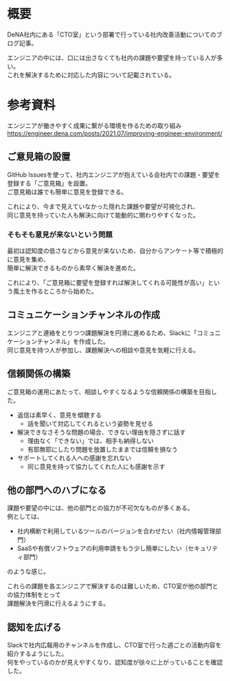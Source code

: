 # 概要
DeNA社内にある「CTO室」という部署で行っている社内改善活動についてのブログ記事。

エンジニアの中には、口には出さなくても社内の課題や要望を持っている人が多い。  
これを解決するために対応した内容について記載されている。

# 参考資料
エンジニアが働きやすく成果に繋がる環境を作るための取り組み
https://engineer.dena.com/posts/2021.07/improving-engineer-environment/

## ご意見箱の設置
GitHub Issuesを使って、社内エンジニアが抱えている会社内での課題・要望を登録する「ご意見箱」を設置。  
ご意見箱は誰でも簡単に意見を登録できる。

これにより、今まで見えていなかった隠れた課題や要望が可視化され、  
同じ意見を持っていた人も解決に向けて能動的に関わりやすくなった。

### そもそも意見が来ないという問題
最初は認知度の低さなどから意見が来ないため、自分からアンケート等で積極的に意見を集め、  
簡単に解決できるものから素早く解決を進めた。

これにより、「ご意見箱に要望を登録すれば解決してくれる可能性が高い」という風土を作るところから始めた。

## コミュニケーションチャンネルの作成
エンジニアと連絡をとりつつ課題解決を円滑に進めるため、Slackに「コミュニケーションチャンネル」を作成した。  
同じ意見を持つ人が参加し、課題解決への相談や意見を気軽に行える。

## 信頼関係の構築
ご意見箱の運用にあたって、相談しやすくなるような信頼関係の構築を目指した。  

* 返信は素早く、意見を傾聴する
  - 話を聞いて対応してくれるという姿勢を見せる
* 解決できなさそうな問題の場合、できない理由を隠さずに話す
  - 理由なく「できない」では、相手も納得しない
  - 有耶無耶にしたり問題を放置したままでは信頼を損なう
* サポートしてくれる人への感謝を忘れない
  - 同じ意見を持って協力してくれた人にも感謝を示す

## 他の部門へのハブになる
課題や要望の中には、他の部門との協力が不可欠なものが多くある。  
例としては、

* 社内横断で利用しているツールのバージョンを合わせたい（社内情報管理部門）
* SaaSや有償ソフトウェアの利用申請をもう少し簡単にしたい（セキュリティ部門）

のような感じ。

これらの課題を各エンジニアで解決するのは難しいため、CTO室が他の部門との協力体制をとって  
課題解決を円滑に行えるようにする。

## 認知を広げる
Slackで社内広報用のチャンネルを作成し、CTO室で行った週ごとの活動内容を紹介するようにした。  
何をやっているのかが見えやすくなり、認知度が徐々に上がっていることを確認した。